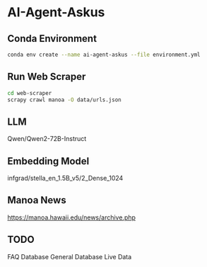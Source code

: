 # AI-Agent-Askus

## Conda Environment
```bash
conda env create --name ai-agent-askus --file environment.yml
```

## Run Web Scraper
```bash
cd web-scraper
scrapy crawl manoa -O data/urls.json
```

## LLM
Qwen/Qwen2-72B-Instruct

## Embedding Model
infgrad/stella_en_1.5B_v5/2_Dense_1024

## Manoa News
https://manoa.hawaii.edu/news/archive.php

## TODO
FAQ Database
General Database
Live Data